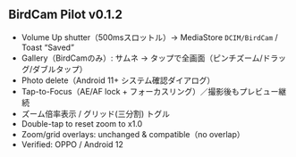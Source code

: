 ## BirdCam Pilot v0.1.2

- Volume Up shutter（500msスロットル）→ MediaStore `DCIM/BirdCam` / Toast “Saved”
- Gallery（BirdCamのみ）: サムネ → タップで全画面（ピンチズーム/ドラッグ/ダブルタップ）
- Photo delete（Android 11+ システム確認ダイアログ）
- Tap-to-Focus（AE/AF lock + フォーカスリング）／撮影後もプレビュー継続
- ズーム倍率表示 / グリッド(三分割) トグル
- Double-tap to reset zoom to x1.0
- Zoom/grid overlays: unchanged & compatible（no overlap）
- Verified: OPPO / Android 12
